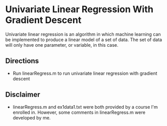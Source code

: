 # Univariate Linear Regression With Gradient Descent
Univariate linear regression is an algorithm in which machine learning can be implemented to produce a linear model of a set of data. The set of data will only have one parameter, or variable, in this case.

## Directions
* Run linearRegress.m to run univariate linear regression with gradient descent 

## Disclaimer
* linearRegress.m and ex1data1.txt were both provided by a course I'm enrolled in. However, some comments in linearRegress.m were developed by me.
